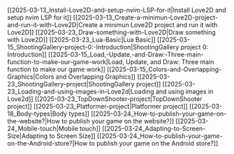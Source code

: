 [[2025-03-13_Install-Love2D-and-setup-nvim-LSP-for-it|Install Love2D and setup nvim LSP for it]]
[[2025-03-13_Create-a-minimun-Love2D-project-and-run-it-with-Love2D|Create a minimun Love2D project and run it with Love2D]]
[[2025-03-23_Draw-something-with-Love2D|Draw something with Love2D]]
[[2025-03-23_Lua-Basic|Lua Basic]]
[[2025-03-15_ShootingGallery-project-0:-Introduction|ShootingGallery project 0: Introduction]]
[[2025-03-15_Load,-Update,-and-Draw:-Three-main-function-to-make-our-game-work|Load, Update, and Draw: Three main function to make our game work]]
[[2025-03-15_Colors-and-Overlapping-Graphics|Colors and Overlapping Graphics]]
[[2025-03-23_ShootingGallery-project|ShootingGallery project]]
[[2025-03-23_Loading-and-using-images-in-Love2d|Loading and using images in Love2d]]
[[2025-03-23_TopDownShooter-project|TopDownShooter project]]
[[2025-03-23_Platformer-project|Platformer project]]
[[2025-03-18_Body-types|Body types]]
[[2025-03-24_How-to-publish-your-game-on-the-website?|How to publish your game on the website?]]
[[2025-03-24_Mobile-touch|Mobile touch]]
[[2025-03-24_Adapting-to-Screen-Size|Adapting to Screen Size]]
[[2025-03-24_How-to-publish-your-game-on-the-Android-store?|How to publish your game on the Android store?]]

